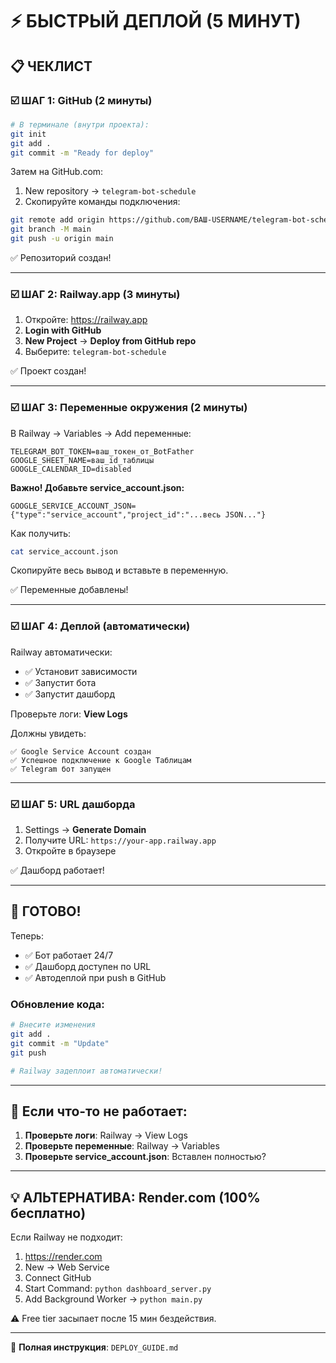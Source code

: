 # ⚡ БЫСТРЫЙ ДЕПЛОЙ (5 МИНУТ)

## 📋 ЧЕКЛИСТ

### ☑️ ШАГ 1: GitHub (2 минуты)

```bash
# В терминале (внутри проекта):
git init
git add .
git commit -m "Ready for deploy"
```

Затем на GitHub.com:
1. New repository → `telegram-bot-schedule`
2. Скопируйте команды подключения:

```bash
git remote add origin https://github.com/ВАШ-USERNAME/telegram-bot-schedule.git
git branch -M main
git push -u origin main
```

✅ Репозиторий создан!

---

### ☑️ ШАГ 2: Railway.app (3 минуты)

1. Откройте: https://railway.app
2. **Login with GitHub**
3. **New Project** → **Deploy from GitHub repo**
4. Выберите: `telegram-bot-schedule`

✅ Проект создан!

---

### ☑️ ШАГ 3: Переменные окружения (2 минуты)

В Railway → Variables → Add переменные:

```env
TELEGRAM_BOT_TOKEN=ваш_токен_от_BotFather
GOOGLE_SHEET_NAME=ваш_id_таблицы
GOOGLE_CALENDAR_ID=disabled
```

**Важно! Добавьте service_account.json:**

```env
GOOGLE_SERVICE_ACCOUNT_JSON={"type":"service_account","project_id":"...весь JSON..."}
```

Как получить:
```bash
cat service_account.json
```
Скопируйте весь вывод и вставьте в переменную.

✅ Переменные добавлены!

---

### ☑️ ШАГ 4: Деплой (автоматически)

Railway автоматически:
- ✅ Установит зависимости
- ✅ Запустит бота
- ✅ Запустит дашборд

Проверьте логи: **View Logs**

Должны увидеть:
```
✅ Google Service Account создан
✅ Успешное подключение к Google Таблицам
✅ Telegram бот запущен
```

---

### ☑️ ШАГ 5: URL дашборда

1. Settings → **Generate Domain**
2. Получите URL: `https://your-app.railway.app`
3. Откройте в браузере

✅ Дашборд работает!

---

## 🎉 ГОТОВО!

Теперь:
- ✅ Бот работает 24/7
- ✅ Дашборд доступен по URL
- ✅ Автодеплой при push в GitHub

### Обновление кода:

```bash
# Внесите изменения
git add .
git commit -m "Update"
git push

# Railway задеплоит автоматически!
```

---

## 🐛 Если что-то не работает:

1. **Проверьте логи**: Railway → View Logs
2. **Проверьте переменные**: Railway → Variables
3. **Проверьте service_account.json**: Вставлен полностью?

---

## 💡 АЛЬТЕРНАТИВА: Render.com (100% бесплатно)

Если Railway не подходит:

1. https://render.com
2. New → Web Service
3. Connect GitHub
4. Start Command: `python dashboard_server.py`
5. Add Background Worker → `python main.py`

⚠️ Free tier засыпает после 15 мин бездействия.

---

📖 **Полная инструкция**: `DEPLOY_GUIDE.md`
